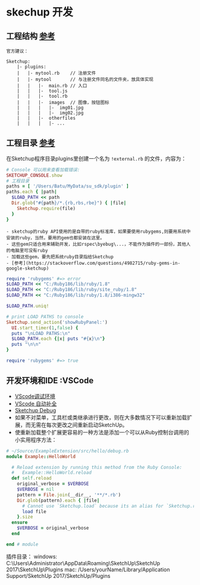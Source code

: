# skechup 开发

## 工程结构 [参考](https://github.com/SketchUp/sketchup-ruby-api-tutorials/tree/master/examples/02_custom_tool)
    官方建议：
```
Sketchup:
    |- plugins:
    |   |- mytool.rb    // 注册文件
    |   |- mytool       // 与注册文件同名的文件夹，放具体实现
    |   |   |-  main.rb // 入口
    |   |   |-  tool.js
    |   |   |-  tool.rb
    |   |   |-  images  // 图像，按钮图标
    |   |   |   |-  img01.jpg 
    |   |   |   |-  img02.jpg
    |   |   |-  otherfiles
    |   |   |   |- ...
```

## 工程目录 [参考](https://github.com/SketchUp/sketchup-ruby-api-tutorials/wiki/Development-Setup#development-setup)
在Sketchup程序目录plugins里创建一个名为 `!external.rb` 的文件，内容为：
```ruby
# Console 可以用来查看加载错误:
SKETCHUP_CONSOLE.show
# 工程目录
paths = [ '/Users/Batu/MyData/su_sdk/plugin' ]
paths.each { |path|
  $LOAD_PATH << path
  Dir.glob("#{path}/*.{rb,rbs,rbe}") { |file|
    Sketchup.require(file)
  }
}
```
    - sketchup的ruby API使用的是自带的ruby标准库，如果要使用rubygems,则要用系统中安装的ruby，当然，要用的gem也都安装在这里。
    - 这些gem只适合用来辅助开发，比如rspec\byebug\...，不能作为插件的一部份，其他人的电脑里可没有ruby
    - 加载这些gem，要先把系统ruby目录指给Sketchup
    - [参考](https://stackoverflow.com/questions/4982715/ruby-gems-in-google-sketchup)
```ruby
require 'rubygems' #=> error
$LOAD_PATH << "C:/Ruby186/lib/ruby/1.8"
$LOAD_PATH << "C:/Ruby186/lib/ruby/site_ruby/1.8"
$LOAD_PATH << "C:/Ruby186/lib/ruby/1.8/i386-mingw32"

$LOAD_PATH.uniq!

# print LOAD PATHS to console
Sketchup.send_action('showRubyPanel:')
  UI.start_timer(1,false) {
  puts "\nLOAD PATHS:\n"
  $LOAD_PATH.each {|x| puts "#{x}\n"}
  puts "\n\n"
}

require 'rubygems' #=> true
```

## 开发环境和IDE :VSCode
  - [VScode调试环境](https://github.com/SketchUp/sketchup-ruby-api-tutorials/wiki/VSCode-Debugger-Setup)
  - [VScode 自动补全](https://github.com/SketchUp/sketchup-ruby-api-tutorials/wiki/VSCode-Stubs-Setup)
  - [Sketchup Debug](https://github.com/SketchUp/sketchup-ruby-debugger)
  - 如果不对菜单，工具栏或类继承进行更改，则在大多数情况下可以重新加载扩展，而无需在每次更改之间重新启动SketchUp。
  - 使重新加载整个扩展更容易的一种方法是添加一个可以从Ruby控制台调用的小实用程序方法：
```ruby
# ~/Source/ExampleExtension/src/hello/debug.rb
module Example::HelloWorld

  # Reload extension by running this method from the Ruby Console:
  #   Example::HelloWorld.reload
  def self.reload
    original_verbose = $VERBOSE
    $VERBOSE = nil
    pattern = File.join(__dir__, '**/*.rb')
    Dir.glob(pattern).each { |file|
      # Cannot use `Sketchup.load` because its an alias for `Sketchup.require`.
      load file
    }.size
  ensure
    $VERBOSE = original_verbose
  end

end # module
```
插件目录：
windows: C:\Users\Administrator\AppData\Roaming\SketchUp\SketchUp 2017\SketchUp\Plugins
mac: /Users/yourName/Library/Application Support/SketchUp 2017/SketchUp/Plugins